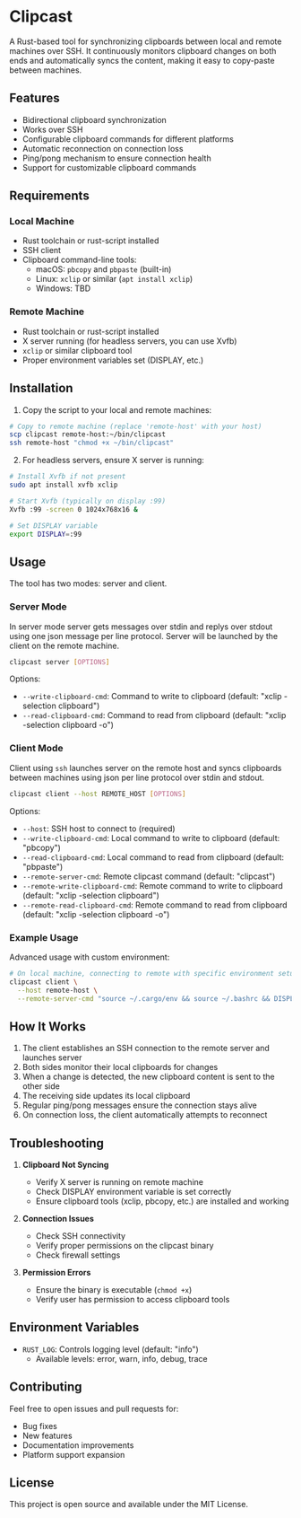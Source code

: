 # Clipcast

A Rust-based tool for synchronizing clipboards between local and remote machines over SSH. It continuously monitors clipboard changes on both ends and automatically syncs the content, making it easy to copy-paste between machines.

## Features

- Bidirectional clipboard synchronization
- Works over SSH
- Configurable clipboard commands for different platforms
- Automatic reconnection on connection loss
- Ping/pong mechanism to ensure connection health
- Support for customizable clipboard commands

## Requirements

### Local Machine
- Rust toolchain or rust-script installed
- SSH client
- Clipboard command-line tools:
  - macOS: `pbcopy` and `pbpaste` (built-in)
  - Linux: `xclip` or similar (`apt install xclip`)
  - Windows: TBD

### Remote Machine
- Rust toolchain or rust-script installed
- X server running (for headless servers, you can use Xvfb)
- `xclip` or similar clipboard tool
- Proper environment variables set (DISPLAY, etc.)

## Installation

1. Copy the script to your local and remote machines:
```bash
# Copy to remote machine (replace 'remote-host' with your host)
scp clipcast remote-host:~/bin/clipcast
ssh remote-host "chmod +x ~/bin/clipcast"
```

2. For headless servers, ensure X server is running:
```bash
# Install Xvfb if not present
sudo apt install xvfb xclip

# Start Xvfb (typically on display :99)
Xvfb :99 -screen 0 1024x768x16 &

# Set DISPLAY variable
export DISPLAY=:99
```

## Usage

The tool has two modes: server and client.

### Server Mode

In server mode server gets messages over stdin and replys over stdout
using one json message per line protocol. Server will be launched by
the client on the remote machine.

```bash
clipcast server [OPTIONS]
```

Options:
- `--write-clipboard-cmd`: Command to write to clipboard (default: "xclip -selection clipboard")
- `--read-clipboard-cmd`: Command to read from clipboard (default: "xclip -selection clipboard -o")

### Client Mode

Client using `ssh` launches server on the remote host and syncs clipboards
between machines using json per line protocol over stdin and stdout.


```bash
clipcast client --host REMOTE_HOST [OPTIONS]
```

Options:
- `--host`: SSH host to connect to (required)
- `--write-clipboard-cmd`: Local command to write to clipboard (default: "pbcopy")
- `--read-clipboard-cmd`: Local command to read from clipboard (default: "pbpaste")
- `--remote-server-cmd`: Remote clipcast command (default: "clipcast")
- `--remote-write-clipboard-cmd`: Remote command to write to clipboard (default: "xclip -selection clipboard")
- `--remote-read-clipboard-cmd`: Remote command to read from clipboard (default: "xclip -selection clipboard -o")

### Example Usage

Advanced usage with custom environment:
```bash
# On local machine, connecting to remote with specific environment setup
clipcast client \
  --host remote-host \
  --remote-server-cmd "source ~/.cargo/env && source ~/.bashrc && DISPLAY=:99 ~/bin/clipcast"
```

## How It Works

1. The client establishes an SSH connection to the remote server and launches server
2. Both sides monitor their local clipboards for changes
3. When a change is detected, the new clipboard content is sent to the other side
4. The receiving side updates its local clipboard
5. Regular ping/pong messages ensure the connection stays alive
6. On connection loss, the client automatically attempts to reconnect

## Troubleshooting

1. **Clipboard Not Syncing**
   - Verify X server is running on remote machine
   - Check DISPLAY environment variable is set correctly
   - Ensure clipboard tools (xclip, pbcopy, etc.) are installed and working

2. **Connection Issues**
   - Check SSH connectivity
   - Verify proper permissions on the clipcast binary
   - Check firewall settings

3. **Permission Errors**
   - Ensure the binary is executable (`chmod +x`)
   - Verify user has permission to access clipboard tools

## Environment Variables

- `RUST_LOG`: Controls logging level (default: "info")
  - Available levels: error, warn, info, debug, trace

## Contributing

Feel free to open issues and pull requests for:
- Bug fixes
- New features
- Documentation improvements
- Platform support expansion

## License

This project is open source and available under the MIT License.
